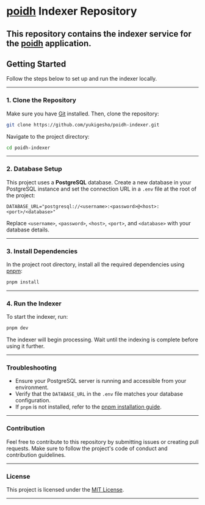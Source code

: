 # [poidh](https://github.com/picsoritdidnthappen/poidh-app) Indexer Repository

## This repository contains the indexer service for the [poidh](https://github.com/picsoritdidnthappen/poidh-app) application.

## Getting Started

Follow the steps below to set up and run the indexer locally.

---

### 1. Clone the Repository

Make sure you have [Git](https://git-scm.com/docs) installed. Then, clone the repository:

```bash
git clone https://github.com/yukigesho/poidh-indexer.git
```

Navigate to the project directory:

```bash
cd poidh-indexer
```

---

### 2. Database Setup

This project uses a **PostgreSQL** database. Create a new database in your PostgreSQL instance and set the connection URL in a `.env` file at the root of the project:

```plaintext
DATABASE_URL="postgresql://<username>:<password>@<host>:<port>/<database>"
```

Replace `<username>`, `<password>`, `<host>`, `<port>`, and `<database>` with your database details.

---

### 3. Install Dependencies

In the project root directory, install all the required dependencies using [pnpm](https://pnpm.io/):

```bash
pnpm install
```

---

### 4. Run the Indexer

To start the indexer, run:

```bash
pnpm dev
```

The indexer will begin processing. Wait until the indexing is complete before using it further.

---

### Troubleshooting

- Ensure your PostgreSQL server is running and accessible from your environment.
- Verify that the `DATABASE_URL` in the `.env` file matches your database configuration.
- If `pnpm` is not installed, refer to the [pnpm installation guide](https://pnpm.io/installation).

---

### Contribution

Feel free to contribute to this repository by submitting issues or creating pull requests. Make sure to follow the project's code of conduct and contribution guidelines.

---

### License

This project is licensed under the [MIT License](LICENSE).

---
